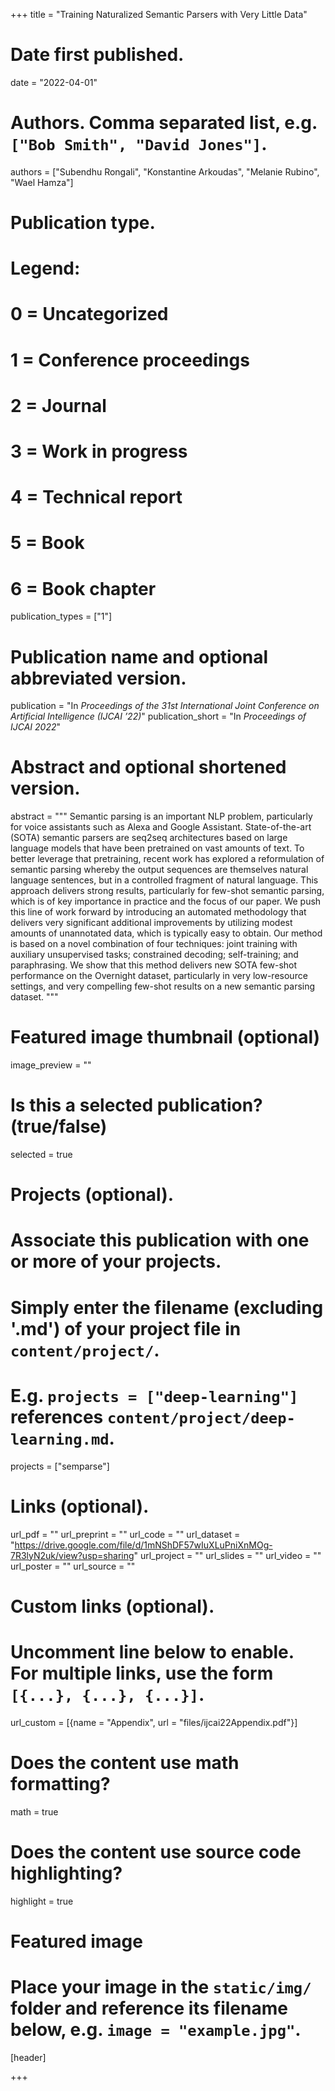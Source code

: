 +++
title = "Training Naturalized Semantic Parsers with Very Little Data"

# Date first published.
date = "2022-04-01"

# Authors. Comma separated list, e.g. `["Bob Smith", "David Jones"]`.
authors = ["Subendhu Rongali", "Konstantine Arkoudas", "Melanie Rubino", "Wael Hamza"]

# Publication type.
# Legend:
# 0 = Uncategorized
# 1 = Conference proceedings
# 2 = Journal
# 3 = Work in progress
# 4 = Technical report
# 5 = Book
# 6 = Book chapter
publication_types = ["1"]

# Publication name and optional abbreviated version.
publication = "In *Proceedings of the 31st International Joint Conference on Artificial Intelligence (IJCAI ’22)*"
publication_short = "In *Proceedings of IJCAI 2022*"

# Abstract and optional shortened version.
abstract = """
Semantic parsing is an important NLP problem, particularly for voice assistants such as Alexa and Google Assistant. State-of-the-art (SOTA) semantic parsers are seq2seq architectures based on large language models that have been pretrained on vast amounts of text. To better leverage that pretraining, recent work has explored a reformulation of semantic parsing whereby the output sequences are themselves natural language sentences, but in a controlled fragment of natural language. This approach delivers strong results, particularly for few-shot semantic parsing, which is of key importance in practice and the focus of our paper. We push this line of work forward by introducing an automated methodology that delivers very significant additional improvements by utilizing modest amounts of unannotated data, which is typically easy to obtain. Our method is based on a novel combination of four techniques: joint training with auxiliary unsupervised tasks; constrained decoding; self-training; and paraphrasing. We show that this method delivers new SOTA few-shot performance on the Overnight dataset, particularly in very low-resource settings, and very compelling few-shot results on a new semantic parsing dataset.
"""

# Featured image thumbnail (optional)
image_preview = ""

# Is this a selected publication? (true/false)
selected = true

# Projects (optional).
#   Associate this publication with one or more of your projects.
#   Simply enter the filename (excluding '.md') of your project file in `content/project/`.
#   E.g. `projects = ["deep-learning"]` references `content/project/deep-learning.md`.
projects = ["semparse"]

# Links (optional).
url_pdf = ""
url_preprint = ""
url_code = ""
url_dataset = "https://drive.google.com/file/d/1mNShDF57wIuXLuPniXnMOg-7R3lyN2uk/view?usp=sharing"
url_project = ""
url_slides = ""
url_video = ""
url_poster = ""
url_source = ""

# Custom links (optional).
#   Uncomment line below to enable. For multiple links, use the form `[{...}, {...}, {...}]`.
url_custom = [{name = "Appendix", url = "files/ijcai22Appendix.pdf"}]

# Does the content use math formatting?
math = true

# Does the content use source code highlighting?
highlight = true

# Featured image
# Place your image in the `static/img/` folder and reference its filename below, e.g. `image = "example.jpg"`.
[header]

+++

